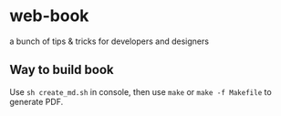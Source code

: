 web-book
========

a bunch of tips &amp; tricks for developers and designers


## Way to build book

Use `sh create_md.sh` in console, then use `make` or `make -f Makefile` to generate PDF.
